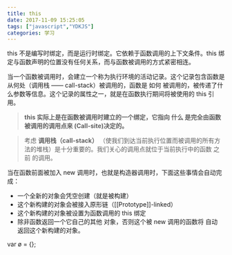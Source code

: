 ```yaml
---
title: this
date: 2017-11-09 15:25:05
tags: ["javascript","YDKJS"]
categories: 学习
---
```


this 不是编写时绑定，而是运行时绑定。它依赖于函数调用的上下文条件。this 绑定与函数声明的位置没有任何关系，而与函数被调用的方式紧密相连。

当一个函数被调用时，会建立一个称为执行环境的活动记录。这个记录包含函数是从何处（调用栈 —— call-stack）被调用的，函数是 如何 被调用的，被传递了什么参数等信息。这个记录的属性之一，就是在函数执行期间将被使用的 this 引用。

> **this 实际上是在函数被调用时建立的一个绑定，它指向 什么 是完全由函数被调用的调用点来 (Call-site)决定的。**

> 考虑 **调用栈（call-stack）** （使我们到达当前执行位置而被调用的所有方法的堆栈）是十分重要的。我们关心的调用点就位于当前执行中的函数 之前 的调用。

当在函数前面被加入 new 调用时，也就是构造器调用时，下面这些事情会自动完成：

- 一个全新的对象会凭空创建（就是被构建）
- 这个新构建的对象会被接入原形链（[[Prototype]]-linked）
- 这个新构建的对象被设置为函数调用的 this 绑定
- 除非函数返回一个它自己的其他 对象，否则这个被 new 调用的函数将 自动 返回这个新构建的对象。

var ø = {};
